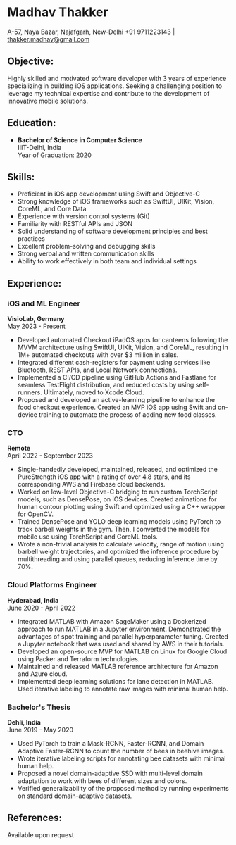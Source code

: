 # Madhav Thakker
A-57, Naya Bazar, Najafgarh, New-Delhi
+91 9711223143 | thakker.madhav@gmail.com

## Objective:
Highly skilled and motivated software developer with 3 years of experience specializing in building iOS applications. Seeking a challenging position to leverage my technical expertise and contribute to the development of innovative mobile solutions.

## Education:
- **Bachelor of Science in Computer Science**  
  IIIT-Delhi, India  
  Year of Graduation: 2020

## Skills:
- Proficient in iOS app development using Swift and Objective-C
- Strong knowledge of iOS frameworks such as SwiftUI, UIKit, Vision, CoreML, and Core Data
- Experience with version control systems (Git)
- Familiarity with RESTful APIs and JSON
- Solid understanding of software development principles and best practices
- Excellent problem-solving and debugging skills
- Strong verbal and written communication skills
- Ability to work effectively in both team and individual settings

## Experience:
### iOS and ML Engineer  
**VisioLab, Germany**  
May 2023 - Present

- Developed automated Checkout iPadOS apps for canteens following the MVVM architecture using SwiftUI, UIKit, Vision, and CoreML, resulting in 1M+ automated checkouts with over $3 million in sales.
- Integrated different cash-registers for payment using services like Bluetooth, REST APIs, and Local Network connections.
- Implemented a CI/CD pipeline using GitHub Actions and Fastlane for seamless TestFlight distribution, and reduced costs by using self-runners. Ultimately, moved to Xcode Cloud.
- Proposed and developed an active-learning pipeline to enhance the food checkout experience. Created an MVP iOS app using Swift and on-device training to automate the process of adding new food classes.

### CTO  
**Remote**  
April 2022 - September 2023

- Single-handedly developed, maintained, released, and optimized the PureStrength iOS app with a rating of over 4.8 stars, and its corresponding AWS and Firebase cloud backends.
- Worked on low-level Objective-C bridging to run custom TorchScript models, such as DensePose, on iOS devices. Created animations for human contour plotting using Swift and optimized using a C++ wrapper for OpenCV.
- Trained DensePose and YOLO deep learning models using PyTorch to track barbell weights in the gym. Then, I converted the models for mobile use using TorchScript and CoreML tools.
- Wrote a non-trivial analysis to calculate velocity, range of motion using barbell weight trajectories, and optimized the inference procedure by multithreading and using parallel queues, reducing inference time by 70%.

### Cloud Platforms Engineer  
**Hyderabad, India**  
June 2020 - April 2022

- Integrated MATLAB with Amazon SageMaker using a Dockerized approach to run MATLAB in a Jupyter environment. Demonstrated the advantages of spot training and parallel hyperparameter tuning. Created a Jupyter notebook that was used and shared by AWS in their tutorials.
- Developed an open-source MVP for MATLAB on Linux for Google Cloud using Packer and Terraform technologies.
- Maintained and released MATLAB reference architecture for Amazon and Azure cloud.
- Implemented deep learning solutions for lane detection in MATLAB. Used iterative labeling to annotate raw images with minimal human help.

### Bachelor's Thesis  
**Dehli, India**  
June 2019 - May 2020

- Used PyTorch to train a Mask-RCNN, Faster-RCNN, and Domain Adaptive Faster-RCNN to count the number of bees in beehive images.
- Wrote iterative labeling scripts for annotating bee datasets with minimal human help.
- Proposed a novel domain-adaptive SSD with multi-level domain adaptation to work with bees of different sizes and colors.
- Verified generalizability of the proposed method by running experiments on standard domain-adaptive datasets.


## References:
Available upon request
